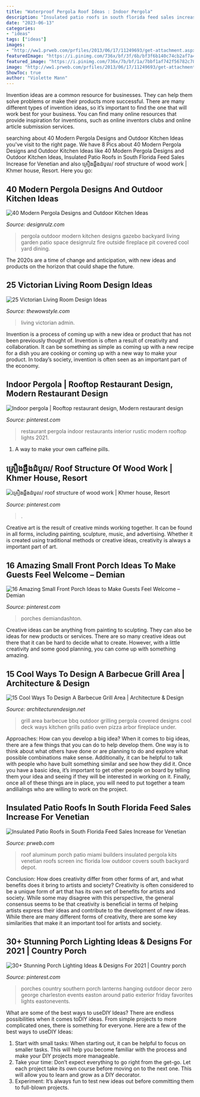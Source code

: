 ```yaml
---
title: "Waterproof Pergola Roof Ideas : Indoor Pergola"
description: "Insulated patio roofs in south florida feed sales increase for venetian"
date: "2023-06-13"
categories:
- "ideas"
tags: ["ideas"]
images:
- "http://ww1.prweb.com/prfiles/2013/06/17/11249693/get-attachment.aspx.jpeg"
featuredImage: "https://i.pinimg.com/736x/bf/3f/6b/bf3f6b140c74cb2af7a4ae00c1d02313.jpg"
featured_image: "https://i.pinimg.com/736x/7b/bf/1a/7bbf1af742f56782c78a3c3e6a6d9966.jpg"
image: "http://ww1.prweb.com/prfiles/2013/06/17/11249693/get-attachment.aspx.jpeg"
ShowToc: true
author: "Violette Mann"
---
```



Invention ideas are a common resource for businesses. They can help them solve problems or make their products more successful. There are many different types of invention ideas, so it’s important to find the one that will work best for your business. You can find many online resources that provide inspiration for inventions, such as online inventors clubs and online article submission services.

	

		
searching about 40 Modern Pergola Designs and Outdoor Kitchen Ideas you've visit to the right page. We have 8 Pics about 40 Modern Pergola Designs and Outdoor Kitchen Ideas like 40 Modern Pergola Designs and Outdoor Kitchen Ideas, Insulated Patio Roofs in South Florida Feed Sales Increase for Venetian and also គ្រឿងឆ្អឹងដំបូល/ roof structure of wood work | Khmer house, Resort. Here you go:
		
    
## 40 Modern Pergola Designs And Outdoor Kitchen Ideas

<img loading=lazy src="http://cdn.designrulz.com/wp-content/uploads/2015/06/desingrul-pergola-2.jpg" onerror="this.onerror=null;this.src='https://tse4.mm.bing.net/th?id=OIP.9FdYhhjnPPw1wIpECJB4rgHaJd&amp;pid=15.1';" alt="40 Modern Pergola Designs and Outdoor Kitchen Ideas">

_Source: designrulz.com_

>pergola outdoor modern kitchen designs gazebo backyard living garden patio space designrulz fire outside fireplace pit covered cool yard dining. 

	

The 2020s are a time of change and anticipation, with new ideas and products on the horizon that could shape the future.

    
## 25 Victorian Living Room Design Ideas

<img loading=lazy src="https://www.thewowstyle.com/wp-content/uploads/2016/07/Victorian-living-room.jpg" onerror="this.onerror=null;this.src='https://tse1.mm.bing.net/th?id=OIP.30ztP-RuNf8RQqiH7OgtjQHaLH&amp;pid=15.1';" alt="25 Victorian Living Room Design Ideas">

_Source: thewowstyle.com_

>living victorian admin. 

	

Invention is a process of coming up with a new idea or product that has not been previously thought of. Invention is often a result of creativity and collaboration. It can be something as simple as coming up with a new recipe for a dish you are cooking or coming up with a new way to make your product. In today’s society, invention is often seen as an important part of the economy.

    
## Indoor Pergola | Rooftop Restaurant Design, Modern Restaurant Design

<img loading=lazy src="https://i.pinimg.com/originals/f3/1e/24/f31e249e3257cd79b5bea56767d82408.jpg" onerror="this.onerror=null;this.src='https://tse1.mm.bing.net/th?id=OIP.d4fL4jNaNPpbR244GhP4vQHaLH&amp;pid=15.1';" alt="Indoor pergola | Rooftop restaurant design, Modern restaurant design">

_Source: pinterest.com_

>restaurant pergola indoor restaurants interior rustic modern rooftop lights 2021. 

	

1. A way to make your own caffeine pills.

    
## គ្រឿងឆ្អឹងដំបូល/ Roof Structure Of Wood Work | Khmer House, Resort

<img loading=lazy src="https://i.pinimg.com/736x/7b/bf/1a/7bbf1af742f56782c78a3c3e6a6d9966.jpg" onerror="this.onerror=null;this.src='https://tse4.mm.bing.net/th?id=OIP.RDJlSOagjLprh-L2RN94mAHaNK&amp;pid=15.1';" alt="គ្រឿងឆ្អឹងដំបូល/ roof structure of wood work | Khmer house, Resort">

_Source: pinterest.com_

>. 

	

Creative art is the result of creative minds working together. It can be found in all forms, including painting, sculpture, music, and advertising. Whether it is created using traditional methods or creative ideas, creativity is always a important part of art.

    
## 16 Amazing Small Front Porch Ideas To Make Guests Feel Welcome – Demian

<img loading=lazy src="https://i.pinimg.com/736x/bf/3f/6b/bf3f6b140c74cb2af7a4ae00c1d02313.jpg" onerror="this.onerror=null;this.src='https://tse2.mm.bing.net/th?id=OIP.UlkEQ7lBP5DZWRLOrefxkwHaK0&amp;pid=15.1';" alt="16 Amazing Small Front Porch Ideas to Make Guests Feel Welcome – Demian">

_Source: pinterest.com_

>porches demiandashton. 

	

Creative ideas can be anything from painting to sculpting. They can also be ideas for new products or services. There are so many creative ideas out there that it can be hard to decide what to create. However, with a little creativity and some good planning, you can come up with something amazing.

    
## 15 Cool Ways To Design A Barbecue Grill Area | Architecture &amp; Design

<img loading=lazy src="http://cdn.architecturendesign.net/wp-content/uploads/2015/07/131.jpg" onerror="this.onerror=null;this.src='https://tse4.mm.bing.net/th?id=OIP.tqJwsaoTX_6Hs6jCTtVjogHaKB&amp;pid=15.1';" alt="15 Cool Ways To Design A Barbecue Grill Area | Architecture &amp; Design">

_Source: architecturendesign.net_

>grill area barbecue bbq outdoor grilling pergola covered designs cool deck ways kitchen grills patio oven pizza arbor fireplace under. 

	

Approaches: How can you develop a big idea?
When it comes to big ideas, there are a few things that you can do to help develop them. One way is to think about what others have done or are planning to do and explore what possible combinations make sense. Additionally, it can be helpful to talk with people who have built something similar and see how they did it. Once you have a basic idea, it’s important to get other people on board by telling them your idea and seeing if they will be interested in working on it. Finally, once all of these things are in place, you will need to put together a team andilialngs who are willing to work on the project.

    
## Insulated Patio Roofs In South Florida Feed Sales Increase For Venetian

<img loading=lazy src="http://ww1.prweb.com/prfiles/2013/06/17/11249693/get-attachment.aspx.jpeg" onerror="this.onerror=null;this.src='https://tse3.mm.bing.net/th?id=OIP.RlxYtzqwqthToOR3En7MSgHaHN&amp;pid=15.1';" alt="Insulated Patio Roofs in South Florida Feed Sales Increase for Venetian">

_Source: prweb.com_

>roof aluminum porch patio miami builders insulated pergola kits venetian roofs screen inc florida low outdoor covers south backyard depot. 

	

Conclusion: How does creativity differ from other forms of art, and what benefits does it bring to artists and society?
Creativity is often considered to be a unique form of art that has its own set of benefits for artists and society. While some may disagree with this perspective, the general consensus seems to be that creativity is beneficial in terms of helping artists express their ideas and contribute to the development of new ideas. While there are many different forms of creativity, there are some key similarities that make it an important tool for artists and society.

    
## 30+ Stunning Porch Lighting Ideas &amp; Designs For 2021 | Country Porch

<img loading=lazy src="https://i.pinimg.com/736x/1f/95/86/1f9586dc2830d7217d6de6645bf91f5d.jpg" onerror="this.onerror=null;this.src='https://tse3.mm.bing.net/th?id=OIP.5DUrWStQtuij_CWF_F5JbQHaKE&amp;pid=15.1';" alt="30+ Stunning Porch Lighting Ideas &amp; Designs For 2021 | Country porch">

_Source: pinterest.com_

>porches country southern porch lanterns hanging outdoor decor zero george charleston events easton around patio exterior friday favorites lights eastonevents. 

	

What are some of the best ways to useDIY Ideas?
There are endless possibilities when it comes toDIY ideas. From simple projects to more complicated ones, there is something for everyone. Here are a few of the best ways to useDIY Ideas: 
1. Start with small tasks: When starting out, it can be helpful to focus on smaller tasks. This will help you become familiar with the process and make your DIY projects more manageable. 
2. Take your time: Don’t expect everything to go right from the get-go. Let each project take its own course before moving on to the next one. This will allow you to learn and grow as a DIY decorator. 
3. Experiment: It’s always fun to test new ideas out before committing them to full-blown projects.

